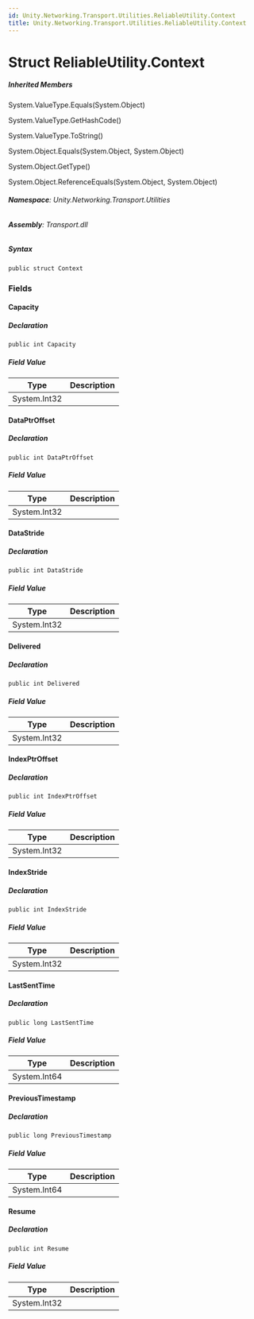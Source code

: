 ```yaml
---
id: Unity.Networking.Transport.Utilities.ReliableUtility.Context
title: Unity.Networking.Transport.Utilities.ReliableUtility.Context
---
```



# Struct ReliableUtility.Context







##### Inherited Members



System.ValueType.Equals(System.Object)





System.ValueType.GetHashCode()





System.ValueType.ToString()





System.Object.Equals(System.Object, System.Object)





System.Object.GetType()





System.Object.ReferenceEquals(System.Object, System.Object)





###### **Namespace**: Unity.Networking.Transport.Utilities

###### **Assembly**: Transport.dll

##### Syntax


``` lang-csharp
public struct Context
```



### Fields

#### Capacity







##### Declaration


``` lang-csharp
public int Capacity
```



##### Field Value

| Type         | Description |
|--------------|-------------|
| System.Int32 |             |

#### DataPtrOffset







##### Declaration


``` lang-csharp
public int DataPtrOffset
```



##### Field Value

| Type         | Description |
|--------------|-------------|
| System.Int32 |             |

#### DataStride







##### Declaration


``` lang-csharp
public int DataStride
```



##### Field Value

| Type         | Description |
|--------------|-------------|
| System.Int32 |             |

#### Delivered







##### Declaration


``` lang-csharp
public int Delivered
```



##### Field Value

| Type         | Description |
|--------------|-------------|
| System.Int32 |             |

#### IndexPtrOffset







##### Declaration


``` lang-csharp
public int IndexPtrOffset
```



##### Field Value

| Type         | Description |
|--------------|-------------|
| System.Int32 |             |

#### IndexStride







##### Declaration


``` lang-csharp
public int IndexStride
```



##### Field Value

| Type         | Description |
|--------------|-------------|
| System.Int32 |             |

#### LastSentTime







##### Declaration


``` lang-csharp
public long LastSentTime
```



##### Field Value

| Type         | Description |
|--------------|-------------|
| System.Int64 |             |

#### PreviousTimestamp







##### Declaration


``` lang-csharp
public long PreviousTimestamp
```



##### Field Value

| Type         | Description |
|--------------|-------------|
| System.Int64 |             |

#### Resume







##### Declaration


``` lang-csharp
public int Resume
```



##### Field Value

| Type         | Description |
|--------------|-------------|
| System.Int32 |             |



